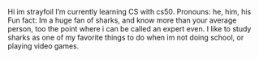 Hi im strayfoil
I’m currently learning CS with cs50. 
Pronouns: he, him, his 
Fun fact: Im a huge fan of sharks, and know more than your average person, too the point where i can be called an expert even. 
I like to study sharks as one of my favorite things to do when im not doing school, or playing video games.
